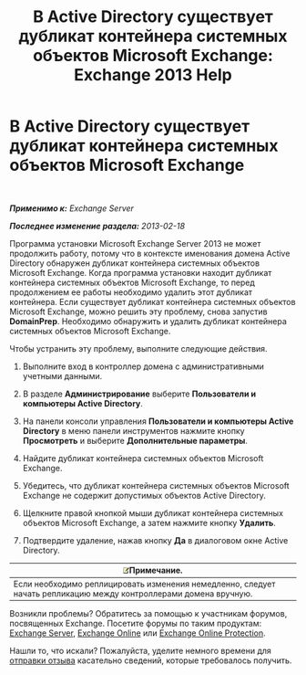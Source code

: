 ﻿---
title: 'В Active Directory существует дубликат контейнера системных объектов Microsoft Exchange: Exchange 2013 Help'
TOCTitle: В Active Directory существует дубликат контейнера системных объектов Microsoft Exchange
ms:assetid: cd0f45ab-89de-4653-b50d-c1157c2329d5
ms:mtpsurl: https://technet.microsoft.com/ru-ru/library/ms.exch.setupreadiness.adiniterrorrule(v=EXCHG.150)
ms:contentKeyID: 50489090
ms.date: 04/30/2018
mtps_version: v=EXCHG.150
ms.translationtype: HT
---

# В Active Directory существует дубликат контейнера системных объектов Microsoft Exchange

 

_**Применимо к:** Exchange Server_

_**Последнее изменение раздела:** 2013-02-18_

Программа установки Microsoft Exchange Server 2013 не может продолжить работу, потому что в контексте именования домена Active Directory обнаружен дубликат контейнера системных объектов Microsoft Exchange. Когда программа установки находит дубликат контейнера системных объектов Microsoft Exchange, то перед продолжением ее работы необходимо удалить этот дубликат контейнера. Если существует дубликат контейнера системных объектов Microsoft Exchange, можно решить эту проблему, снова запустив **DomainPrep**. Необходимо обнаружить и удалить дубликат контейнера системных объектов Microsoft Exchange.

Чтобы устранить эту проблему, выполните следующие действия.

1.  Выполните вход в контроллер домена с административными учетными данными.

2.  В разделе **Администрирование** выберите **Пользователи и компьютеры Active Directory**.

3.  На панели консоли управления **Пользователи и компьютеры Active Directory** в меню панели инструментов нажмите кнопку **Просмотреть** и выберите **Дополнительные параметры**.

4.  Найдите дубликат контейнера системных объектов Microsoft Exchange.

5.  Убедитесь, что дубликат контейнера системных объектов Microsoft Exchange не содержит допустимых объектов Active Directory.

6.  Щелкните правой кнопкой мыши дубликат контейнера системных объектов Microsoft Exchange, а затем нажмите кнопку **Удалить**.

7.  Подтвердите удаление, нажав кнопку **Да** в диалоговом окне Active Directory.

<table>
<thead>
<tr class="header">
<th><img src="images/JJ126620.note(EXCHG.150).gif" title="Примечание" alt="Примечание" />Примечание.</th>
</tr>
</thead>
<tbody>
<tr class="odd">
<td>Если необходимо реплицировать изменения немедленно, следует начать репликацию между контроллерами домена вручную.</td>
</tr>
</tbody>
</table>


Возникли проблемы? Обратитесь за помощью к участникам форумов, посвященных Exchange. Посетите форумы по таким продуктам: [Exchange Server](https://go.microsoft.com/fwlink/p/?linkid=60612), [Exchange Online](https://go.microsoft.com/fwlink/p/?linkid=267542) или [Exchange Online Protection](https://go.microsoft.com/fwlink/p/?linkid=285351).

Нашли то, что искали? Пожалуйста, уделите немного времени для [отправки отзыва](mailto:exsetuphelpfeedback@microsoft.com?subject=exchange%202013%20setup%20help%20feedbac) касательно сведений, которые требовалось получить.

